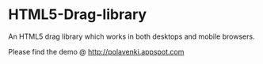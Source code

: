 HTML5-Drag-library
===================

An HTML5 drag library which works in both desktops and mobile browsers.

Please find the demo @ http://polavenki.appspot.com 
